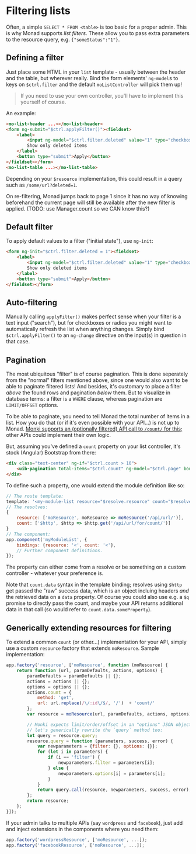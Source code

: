 # Filtering lists
Often, a simple `SELECT * FROM <table>` is too basic for a proper admin. This is
why Monad supports _list filters_. These allow you to pass extra parameters to
the resource query, e.g. `{"someStatus":"1"}`.

## Defining a filter
Just place some HTML in your `list` template - usually between the header and
the table, but wherever really. Bind the form elements' `ng-model`s to keys
on `$ctrl.filter` and the default `moListController` will pick them up!

> If you need to use your own controller, you'll have to implement this yourself
> of course.

An example:

```html
<mo-list-header ...></mo-list-header>
<form ng-submit="$ctrl.applyFilter()"><fieldset>
    <label>
        <input ng-model="$ctrl.filter.deleted" value="1" type="checkbox">
        Show only deleted items
    </label>
    <button type="submit">Apply</button>
</fieldset></form>
<mo-list-table ...></mo-list-table>
```

Depending on your `$resource` implementation, this could result in a query such
as `/some/url?deleted=1`.

On re-filtering, Monad jumps back to page 1 since it has no way of knowing
beforehand the current page will still be available after the new filter is
applied. (TODO: use Manager.count so we CAN know this?)

## Default filter
To apply default values to a filter ("initial state"), use `ng-init`:

```html
<form ng-init="$ctrl.filter.deleted = 1"><fieldset>
    <label>
        <input ng-model="$ctrl.filter.deleted" value="1" type="checkbox">
        Show only deleted items
    </label>
    <button type="submit">Apply</button>
</fieldset></form>
```

## Auto-filtering
Manually calling `applyFilter()` makes perfect sense when your filter is a text
input ("search"), but for checkboxes or radios you might want to automatically
refresh the list when anything changes. Simply bind `$ctrl.applyFilter()` to an
`ng-change` directive on the input(s) in question in that case.

## Pagination
The most ubiquitous "filter" is of course pagination. This is done seperately
from the "normal" filters mentioned above, since one would also want to be able
to paginate filtered lists! And besides, it's customary to place a filter
_above_ the found rows and pagination _below_ them. But to visualize in database
terms: a filter is a `WHERE` clause, whereas pagination are `LIMIT/OFFSET`
options.

To be able to paginate, you need to tell Monad the total number of items in a
list. How you do that (or if it's even possible with your API...) is not up to
Monad. [Monki supports an (optionally filtered) API call to `/count/` for
this;](http://monki.monomelodies.nl) other APIs could implement their own logic.

But, assuming you've defined a `count` property on your list controller, it's
stock (Angular) Bootstrap from there:

```html
<div class="text-center" ng-if="$ctrl.count > 10">
    <uib-pagination total-items="$ctrl.count" ng-model="$ctrl.page" boundary-links="true" max-size="10"></uib-pagination>
</div>
```

To define such a property, one would extend the module definition like so:

```javascript
// The route template:
template: '<my-module-list resource="$resolve.resource" count="$resolve.count.data"></my-module-list>'
// The resolves:
{
    resource: ['moResource', moResource => moResource('/api/url/')],
    count: ['$http', $http => $http.get('/api/url/for/count/')]
}
// The component:
app.component('myModuleList', {
    bindings: {resource: '<', count: '<'},
    // Further component definitions.
});
```

The property can either come from a resolve or be something on a custom
controller - whatever your preference is.

Note that `count.data` syntax in the template binding; resolves using
`$http` get passed the "raw" success data, which is an object incluing headers
_and_ the retrieved data on a `data` property. Of course you could also use
e.g. a `$q` promise to directly pass the count, and maybe your API returns
additional data in that call (so would refer to `count.data.someProperty`).

## Generically extending resources for filtering
To extend a common `count` (or other...) implementation for your API, simply use
a custom `resource` factory that extends `moResource`. Sample implementation:

```javascript
app.factory('resource', ['moResource', function (moResource) {
    return function (url, paramDefaults, actions, options) {
        paramDefaults = paramDefaults || {};
        actions = actions || {};
        options = options || {};
        actions.count = {
            method: 'get',
            url: url.replace(/\/:id\/$/, '/')  + 'count/'
        };
        var resource = moResource(url, paramDefaults, actions, options);

        // Monki expects limit/order/offset in an "options" JSON object, so
        // let's generically rewrite the `query` method too:
        let query = resource.query;
        resource.query = function (parameters, success, error) {
            var newparameters = {filter: {}, options: {}};
            for (let i in parameters) {
                if (i == 'filter') {
                    newparameters.filter = parameters[i];
                } else {
                    newparameters.options[i] = parameters[i];
                }
            }
            return query.call(resource, newparameters, success, error);
        };
        return resource;
    };
}]);
```

If your admin talks to multiple APIs (say `wordpress` and `facebook`), just add
and inject extensions in the components where you need them:

```javascript
app.factory('wordpressResource', ['moResource', ...]);
app.factory('facebookResource', ['moResource', ...]);
```

